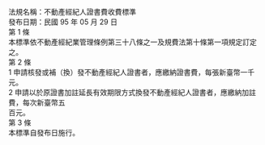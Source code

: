 法規名稱：不動產經紀人證書費收費標準  
發布日期：民國 95 年 05 月 29 日  
第 1 條  
本標準依不動產經紀業管理條例第三十八條之一及規費法第十條第一項規定訂定之。  
第 2 條  
1 申請核發或補（換）發不動產經紀人證書者，應繳納證書費，每張新臺幣一千元。  
2 申請以於原證書加註延長有效期限方式換發不動產經紀人證書者，應繳納加註費，每次新臺幣五  
百元。  
第 3 條  
本標準自發布日施行。  


